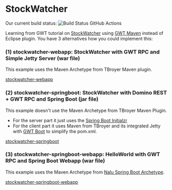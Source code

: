 # StockWatcher

Our current build status: ![Build Status GitHub Actions](https://github.com/lofidewanto/stockwatcher/actions/workflows/maven.yml/badge.svg)

Learning from GWT tutorial on [StockWatcher](http://www.gwtproject.org/doc/latest/tutorial/gettingstarted.html) using [GWT Maven](https://tbroyer.github.io/gwt-maven-plugin/) instead of Eclipse plugin. You have 3 alternatives how you could implement this:


### (1) stockwatcher-webapp: StockWatcher with GWT RPC and Simple Jetty Server (war file)

This example uses the Maven Archetype from TBroyer Maven plugin.

[stockwatcher-webapp](https://github.com/lofidewanto/stockwatcher/tree/master/stockwatcher-webapp)

### (2) stockwatcher-springboot: StockWatcher with Domino REST + GWT RPC and Spring Boot (jar file)

This example doesn't use the Maven Archetype from TBroyer Maven Plugin. 
- For the server part it just uses the [Spring Boot Initialzr](https://start.spring.io)
- For the client part it uses Maven from TBroyer and its integrated Jetty with [GWT Boot](https://github.com/gwtboot/gwt-boot-modules) to simplify 
the pom.xml.

[stockwatcher-springboot](https://github.com/lofidewanto/stockwatcher/tree/master/stockwatcher-springboot)

### (3) stockwatcher-springboot-webapp: HelloWorld with GWT RPC and Spring Boot Webapp (war file)

This example uses the Maven Archetype from [Nalu Spring Boot Archetype](https://github.com/NaluKit/gwt-maven-springboot-archetype).

[stockwatcher-springboot-webapp](https://github.com/lofidewanto/stockwatcher/tree/master/stockwatcher-springboot-webapp)
